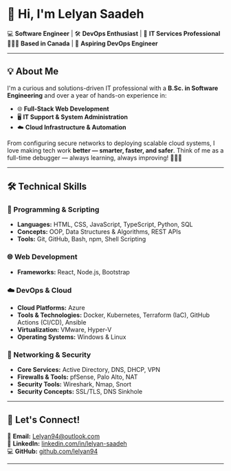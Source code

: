 # 👋 Hi, I'm **Lelyan Saadeh**

💻   **Software Engineer** | 🛠️ **DevOps Enthusiast** | 💼 **IT Services Professional**  
📍🇨🇦 **Based in Canada** | 🚀 **Aspiring DevOps Engineer**

---

## 💡 About Me

I'm a curious and solutions-driven IT professional with a **B.Sc. in Software Engineering** and over a year of hands-on experience in:

- 🌐 **Full-Stack Web Development**
- 🖥️ **IT Support & System Administration**
- ☁️ **Cloud Infrastructure & Automation**


From configuring secure networks to deploying scalable cloud systems, I love making tech work **better — smarter, faster, and safer**. Think of me as a full-time debugger — always learning, always improving! 👩‍💻✨

---

## 🛠️ Technical Skills

### 🔣 Programming & Scripting
- **Languages:** HTML, CSS, JavaScript, TypeScript, Python, SQL
- **Concepts:** OOP, Data Structures & Algorithms, REST APIs
- **Tools:** Git, GitHub, Bash, npm, Shell Scripting

### 🌐 Web Development
- **Frameworks:** React, Node.js, Bootstrap

### ☁️ DevOps & Cloud
- **Cloud Platforms:** Azure
- **Tools & Technologies:** Docker, Kubernetes, Terraform (IaC), GitHub Actions (CI/CD), Ansible
- **Virtualization:** VMware, Hyper-V  
- **Operating Systems:** Windows & Linux

### 🔐 Networking & Security
- **Core Services:** Active Directory, DNS, DHCP, VPN
- **Firewalls & Tools:** pfSense, Palo Alto, NAT
- **Security Tools:** Wireshark, Nmap, Snort
- **Security Concepts:** SSL/TLS, DNS Sinkhole

---

## 🤝 Let's Connect!

📧 **Email:** [Lelyan94@outlook.com](mailto:Lelyan94@outlook.com)  
💼 **LinkedIn:** [linkedin.com/in/lelyan-saadeh](https://www.linkedin.com/in/lelyan-saadeh-5772122a8)  
💻 **GitHub:** [github.com/lelyan94](https://github.com/lelyan94)

---

<!--
✨ Welcome to my profile!

I'm passionate about technology, innovation, and collaboration. Feel free to reach out for opportunities, questions, or just to connect with a fellow tech enthusiast.

🔭 I’m currently working on advanced infrastructure simulations with Terraform and Azure.  
🌱 I’m learning advanced DevOps workflows and cloud-native tools.  
💬 Ask me about   Web Development, Network Administration, or IT Support!
-->
